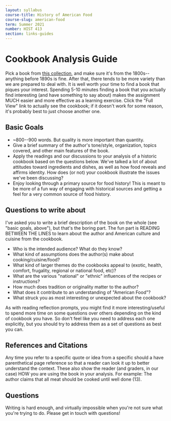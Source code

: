 ```yaml
---
layout: syllabus
course-title: History of American Food
course-slug: american-food
term: Summer 2021
number: HIST 413
section: links-guides
---
```


# Cookbook Analysis Guide
Pick a book from [this collection](https://babel.hathitrust.org/cgi/mb?c=1934413200;a=listis;sort=date_a;sz=100), and make sure it's from the 1800s--anything before 1890s is fine. After that, there tends to be more variety than we are prepared to deal with. It is well worth your time to find a book that piques your interest. Spending 5-10 minutes finding a book that you actually find interesting (and have something to say about) makes the assignment MUCH easier and more effective as a learning exercise. Click the "Full View" link to actually see the cookbook; if it doesn't work for some reason, it's probably best to just choose another one.


## Basic Goals
- ~800--900 words. But quality is more important than quantity.
- Give a brief summary of the author's tone/style, organization, topics covered, and other main features of the book.
- Apply the readings and our discussions to your analysis of a historic cookbook based on the questions below. We've talked a lot of about attitudes toward ingredients and dishes, as well as how food reveals and affirms identity. How does (or not) your cookbook illustrate the issues we've been discussing?
- Enjoy looking through a primary source for food history! This is meant to be more of a fun way of engaging with historical sources and getting a feel for a very common source of food history.



## Questions to write about
I've asked you to write a brief description of the book on the whole (see "basic goals, above"), but that's the boring part. The fun part is READING BETWEEN THE LINES to learn about the author and American culture and cuisine from the cookbook.

- Who is the intended audience? What do they know?
- What kind of assumptions does the author(s) make about cooking/cuisine/food?
- What kind of larger themes do the cookbooks appeal to (exotic, health, comfort, frugality, regional or national food, etc)?
- What are the various "national" or "ethnic" influences of the recipes or instructions?
- How much does tradition or originality matter to the author?
- What does it contribute to an understanding of "American Food"?
- What struck you as most interesting or unexpected about the cookbook?

As with reading reflection prompts, you might find it more interesting/useful to spend more time on some questions over others depending on the kind of cookbook you have. So don't feel like you need to address each one explicitly, but you should try to address them as a set of questions as best you can.


## References and Citations
Any time you refer to a specific quote or idea from a specific should a have parenthetical page reference so that a reader can look it up to better understand the context. These also show the reader (and graders, in our case) HOW you are using the book in your analysis. For example: The author claims that all meat should be cooked until well done (13).


## Questions
Writing is hard enough, and virtually impossible when you're not sure what you're trying to do. Please get in touch with questions!

